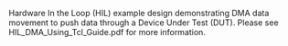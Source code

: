 Hardware In the Loop (HIL) example design demonstrating DMA data movement to push data through a Device Under Test (DUT). 
Please see HIL_DMA_Using_Tcl_Guide.pdf for more information.
